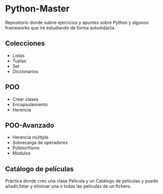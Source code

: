 # Python-Master
Repositorio donde subire ejercicios y apuntes sobre Python y algunos frameworks que ire estudiando de forma autodidacta.
## Colecciones
- Listas
- Tuplas
- Set
- Diccionarios
## POO
- Crear clases
- Encapsulamiento
- Herencia
## POO-Avanzado
- Herencia múltiple
- Sobrecarga de operadores
- Polimorfismo
- Módulos
## Catálogo de películas
Práctica donde creo una clase Pelicula y un Catálogo de peliculas y puedo añadir,listar y eliminar 
una o todas las peliculas de un fichero.
